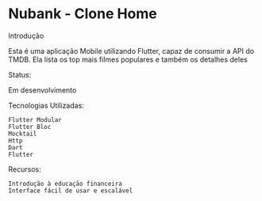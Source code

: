 <h1>Nubank - Clone Home</h1>
Introdução

Esta é uma aplicação Mobile utilizando Flutter, capaz de consumir a API do TMDB. Ela lista os top mais filmes populares e também os detalhes deles

Status:

Em desenvolvimento 
    
Tecnologias Utilizadas:

    Flutter Modular
    Flutter Bloc
    Mocktail
    Http
    Dart
    Flutter

Recursos:

    
    Introdução à educação financeira
    Interface fácil de usar e escalável
 
